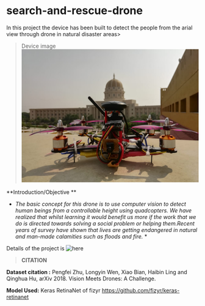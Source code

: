 # search-and-rescue-drone
In this project the device has been built to detect the people from the arial view through drone in natural disaster areas>

>Device image 
![](IMAGES/drone_image.jpg)


**Introduction/Objective **

* *The basic concept for this drone is to use computer vision to detect human beings from a controllable height using quadcopters. We have realized that whilst learning it would benefit us more if the work that we do is directed towards solving a social problem or helping them.Recent years of survey have shown that lives are getting endangered in natural and man-made calamities such as floods and fire.* *

Details of the project is ![here]()

>**CITATION**

**Dataset citation :**
Pengfei Zhu, Longyin Wen, Xiao Bian, Haibin Ling and Qinghua Hu, arXiv 2018. Vision Meets Drones: A Challenge.

**Model Used:**
Keras RetinaNet of fizyr
https://github.com/fizyr/keras-retinanet
